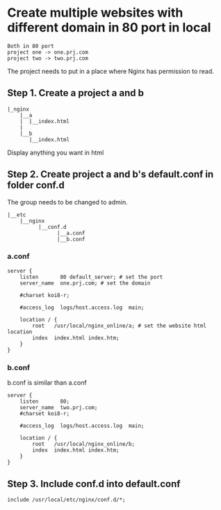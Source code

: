 # Create multiple websites with different domain in 80 port in local
```
Both in 80 port
project one -> one.prj.com
project two -> two.prj.com
```
The project needs to put in a place where Nginx has permission to read.
## Step 1. Create a project a and b
```
|_nginx
    |__a
    |  |__index.html
    |
    |__b
       |__index.html
```
Display anything you want in html

## Step 2. Create project a and b's default.conf in folder conf.d
The group needs to be changed to admin.
```
|__etc
    |__nginx
          |__conf.d
                |__a.conf
                |__b.conf
```
### a.conf
```
server {
	listen       80 default_server; # set the port
	server_name  one.prj.com; # set the domain

    #charset koi8-r;

    #access_log  logs/host.access.log  main;

    location / {
		root   /usr/local/nginx_online/a; # set the website html location
		index  index.html index.htm;
	}
}
```
### b.conf
b.conf is similar than a.conf
```
server {
	listen       80;
    server_name  two.prj.com;
    #charset koi8-r;

    #access_log  logs/host.access.log  main;

    location / {
		root   /usr/local/nginx_online/b;
        index  index.html index.htm;
	}
}

```

## Step 3. Include conf.d into default.conf
```
include /usr/local/etc/nginx/conf.d/*;
```
